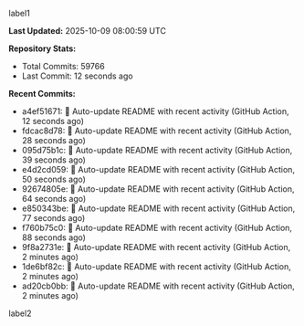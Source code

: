 
label1 
<!-- ACTIVITY_START -->
**Last Updated:** 2025-10-09 08:00:59 UTC

**Repository Stats:**
- Total Commits: 59766
- Last Commit: 12 seconds ago

**Recent Commits:**
- a4ef51671: 🤖 Auto-update README with recent activity (GitHub Action, 12 seconds ago)
- fdcac8d78: 🤖 Auto-update README with recent activity (GitHub Action, 28 seconds ago)
- 095d75b1c: 🤖 Auto-update README with recent activity (GitHub Action, 39 seconds ago)
- e4d2cd059: 🤖 Auto-update README with recent activity (GitHub Action, 50 seconds ago)
- 92674805e: 🤖 Auto-update README with recent activity (GitHub Action, 64 seconds ago)
- e850343be: 🤖 Auto-update README with recent activity (GitHub Action, 77 seconds ago)
- f760b75c0: 🤖 Auto-update README with recent activity (GitHub Action, 88 seconds ago)
- 9f8a2731e: 🤖 Auto-update README with recent activity (GitHub Action, 2 minutes ago)
- 1de6bf82c: 🤖 Auto-update README with recent activity (GitHub Action, 2 minutes ago)
- ad20cb0bb: 🤖 Auto-update README with recent activity (GitHub Action, 2 minutes ago)
<!-- ACTIVITY_END -->

label2
